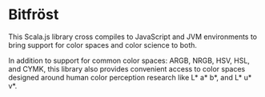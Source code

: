 # Bitfröst

This Scala.js library cross compiles to JavaScript and JVM environments to bring support for color spaces and color
science to both.  



In addition to support for common color spaces: ARGB, NRGB, HSV, HSL, and CYMK, this library
also provides convenient access to color spaces designed around human color
perception research like L* a* b*, and L* u* v*.

